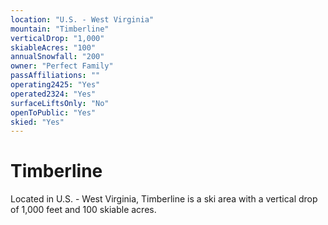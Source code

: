 ```yaml
---
location: "U.S. - West Virginia"
mountain: "Timberline"
verticalDrop: "1,000"
skiableAcres: "100"
annualSnowfall: "200"
owner: "Perfect Family"
passAffiliations: ""
operating2425: "Yes"
operated2324: "Yes"
surfaceLiftsOnly: "No"
openToPublic: "Yes"
skied: "Yes"
---
```


# Timberline

Located in U.S. - West Virginia, Timberline is a ski area with a vertical drop of 1,000 feet and 100 skiable acres.